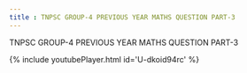 ```yaml
---
title : TNPSC GROUP-4 PREVIOUS YEAR MATHS QUESTION PART-3
---
```


TNPSC GROUP-4 PREVIOUS YEAR MATHS QUESTION PART-3



{% include youtubePlayer.html id='U-dkoid94rc' %}
